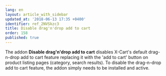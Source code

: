 ```yaml
---
lang: en
layout: article_with_sidebar
updated_at: '2018-06-13 17:35 +0400'
identifier: ref_2NVSkzc3
title: Disable drag'n'drop add to cart
order: 158
published: true
---
```

The addon **Disable drag'n'drop add to cart** disables X-Cart's default drag-n-drop add to cart feature replacing it with the 'add to cart' button on product listing pages (category, search results). 
To disable the drag-n-drop add to cart feature, the addon simply needs to be installed and active.
